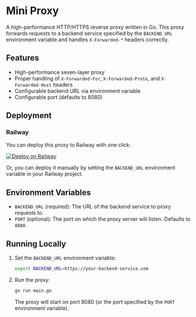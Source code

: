 # Mini Proxy

A high-performance HTTP/HTTPS reverse proxy written in Go. This proxy forwards requests to a backend service specified by the `BACKEND_URL` environment variable and handles `X-Forwarded-*` headers correctly.

## Features

- High-performance seven-layer proxy
- Proper handling of `X-Forwarded-For`, `X-Forwarded-Proto`, and `X-Forwarded-Host` headers
- Configurable backend URL via environment variable
- Configurable port (defaults to 8080)

## Deployment

### Railway

You can deploy this proxy to Railway with one click:

[![Deploy on Railway](https://railway.app/button.svg)](https://railway.app/new/template?template=https%3A%2F%2Fgithub.com%2Ftailabs%2Fmini-proxy)

Or, you can deploy it manually by setting the `BACKEND_URL` environment variable in your Railway project.

## Environment Variables

- `BACKEND_URL` (required): The URL of the backend service to proxy requests to.
- `PORT` (optional): The port on which the proxy server will listen. Defaults to `8080`.

## Running Locally

1. Set the `BACKEND_URL` environment variable:
   ```bash
   export BACKEND_URL=https://your-backend-service.com
   ```

2. Run the proxy:
   ```bash
   go run main.go
   ```

   The proxy will start on port 8080 (or the port specified by the `PORT` environment variable).